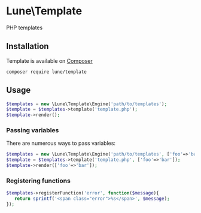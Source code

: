 # Lune\Template
PHP templates


## Installation
Template is available on [Composer](http://getcomposer.org)

```
composer require lune/template
```

## Usage

```php
$templates = new \Lune\Template\Engine('path/to/templates');
$template = $templates->template('template.php');
$template->render();
```
### Passing variables
There are numerous ways to pass variables:

```php
$templates = new \Lune\Template\Engine('path/to/templates', ['foo'=>'bar']);
$template = $templates->template('template.php', ['foo'=>'bar']);
$template->render(['foo'=>'bar']);
```

### Registering functions

```php
$templates->registerFunction('error', function($message){
   return sprintf('<span class="error">%s</span>', $message);
});
```